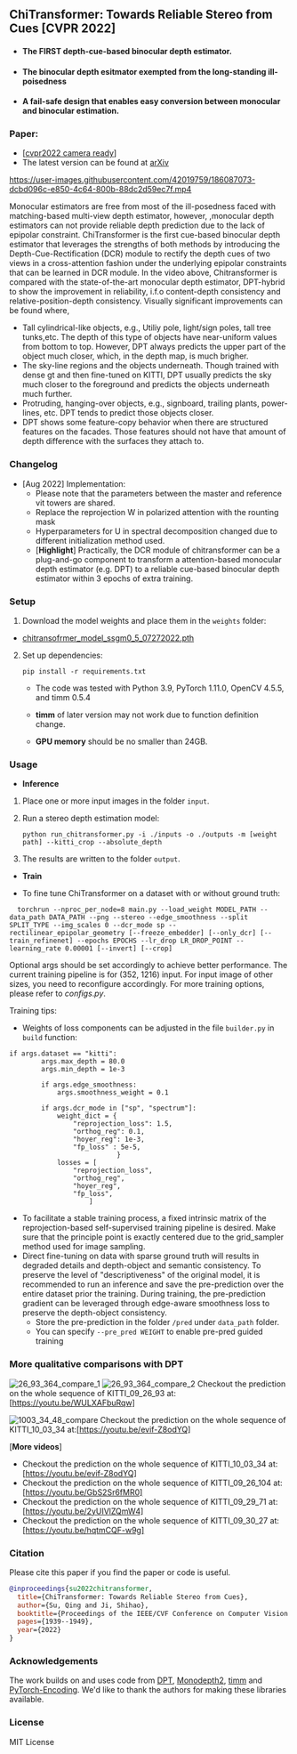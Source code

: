 ## ChiTransformer: Towards Reliable Stereo from Cues [CVPR 2022]
- #### The FIRST depth-cue-based binocular depth estimator.
- #### The binocular depth esitmator exempted from the long-standing ill-poisedness
- #### A fail-safe design that enables easy conversion between monocular and binocular estimation.

### Paper:
- [[cvpr2022 camera ready](https://openaccess.thecvf.com/content/CVPR2022/html/Su_Chitransformer_Towards_Reliable_Stereo_From_Cues_CVPR_2022_paper.html)]
- The latest version can be found at [arXiv](https://arxiv.org/abs/2203.04554)

[//]: # '<img width="1013" alt="image" src="https://user-images.githubusercontent.com/42019759/179230291-b3473a9c-763d-4776-9311-2f3de0d8d267.png">'



https://user-images.githubusercontent.com/42019759/186087073-dcbd096c-e850-4c64-800b-88dc2d59ec7f.mp4   

Monocular estimators are free from most of the ill-posedness faced with matching-based multi-view depth estimator, however, ,monocular depth estimators can not provide reliable depth prediction due to the lack of epipolar constraint. ChiTransformer is the first cue-based binocular depth estimator that leverages the strengths of both methods by introducing the Depth-Cue-Rectification (DCR) module to rectify the depth cues of two views in a cross-attention fashion under the underlying epipolar constraints that can be learned in DCR module. 
In the video above, Chitransformer is compared with the state-of-the-art monocular depth estimator, DPT-hybrid to show the improvement in reliability, i.f.o content-depth consistency and relative-position-depth consistency. Visually significant improvements can be found where,   
- Tall cylindrical-like objects, e.g., Utiliy pole, light/sign poles, tall tree tunks,etc. The depth of this type of objects have near-uniform values from bottom to top. However, DPT always predicts the upper part of the object much closer, which, in the depth map, is much brigher. 
- The sky-line regions and the objects underneath. Though trained with dense gt and then fine-tuned on KITTI, DPT usually predicts the sky much closer to the foreground and predicts the objects underneath much further.
- Protruding, hanging-over objects, e.g., signboard, trailing plants, power-lines, etc. DPT tends to predict those objects closer.
- DPT shows some feature-copy behavior when there are structured features on the facades. Those features should not have that amount of depth difference with the surfaces they attach to.


### Changelog

* [Aug 2022] Implementation:
    - Please note that the parameters between the master and reference vit towers are shared.
    - Replace the reprojection W in polarized attention with the rounting mask
    - Hyperparameters for U in spectral decomposition changed due to different initialization method used.   
    - [**Highlight**] Practically, the DCR module of chitransformer can be a plug-and-go component to transform a attention-based monocular depth estimator (e.g. DPT) to a reliable cue-based binocular depth estimator within 3 epochs of extra training.


### Setup 

1) Download the model weights and place them in the `weights` folder:
- [chitransofrmer_model_ssgm0_5_07272022.pth](https://drive.google.com/file/d/1LIHNdyO8Jbhe0RWbpUzdbSo4zU82Tg41/view?usp=sharing)   


2) Set up dependencies: 

    ```shell
    pip install -r requirements.txt
    ```

   - The code was tested with Python 3.9, PyTorch 1.11.0, OpenCV 4.5.5, and timm 0.5.4
   - **timm** of later version may not work due to function definition change.
   
   - **GPU memory** should be no smaller than 24GB.

### Usage 

- **Inference**

1) Place one or more input images in the folder `input`.

2) Run a stereo depth estimation model:

    ```shell
    python run_chitransformer.py -i ./inputs -o ./outputs -m [weight path] --kitti_crop --absolute_depth 
    ```


3) The results are written to the folder `output`.


- **Train**   

- To fine tune ChiTransformer on a dataset with or without ground truth:   

 ```shell
   torchrun --nproc_per_node=8 main.py --load_weight MODEL_PATH --data_path DATA_PATH --png --stereo --edge_smoothness --split SPLIT_TYPE --img_scales 0 --dcr_mode sp --rectilinear_epipolar_geometry [--freeze_embedder] [--only_dcr] [--train_refinenet] --epochs EPOCHS --lr_drop LR_DROP_POINT --learning_rate 0.00001 [--invert] [--crop]
   ```
Optional args should be set accordingly to achieve better performance. The current training pipeline is for (352, 1216) input. For input image of other sizes, you need to reconfigure accordingly. For more training options, please refer to $configs.py$.   

Training tips:
- Weights of loss components can be adjusted in the file `builder.py` in `build` function:
```
if args.dataset == "kitti":
        args.max_depth = 80.0
        args.min_depth = 1e-3
        
        if args.edge_smoothness:
            args.smoothness_weight = 0.1
            
        if args.dcr_mode in ["sp", "spectrum"]:
            weight_dict = {
                "reprojection_loss": 1.5,
                "orthog_reg": 0.1, 
                "hoyer_reg": 1e-3,
                "fp_loss" : 5e-5, 
                           }
            losses = [
                "reprojection_loss", 
                "orthog_reg", 
                "hoyer_reg", 
                "fp_loss",  
                    ]
``` 

- To facilitate a stable training process, a fixed intrinsic matrix of the reprojection-based
self-supervised training pipeline is desired. Make sure that the principle point is exactly centered due to the grid_sampler method used for image sampling.
- Direct fine-tuning on data with sparse ground truth will results in degraded details and depth-object and semantic consistency. To preserve the level of "descriptiveness" of the original model, it is recommended to run an inference and save the pre-prediction over the entire dataset prior the training. During training, the pre-prediction gradient can be leveraged through edge-aware smoothness loss to preserve the depth-object consistency.
    - Store the pre-prediction in the folder `/pred` under `data_path` folder.
    - You can specify `--pre_pred WEIGHT` to enable pre-pred guided training

### More qualitative comparisons with DPT

![26_93_364_compare_1](https://user-images.githubusercontent.com/42019759/186490687-28468fac-4fbd-4a66-a421-cb3bcc17b5cf.png)
![26_93_364_compare_2](https://user-images.githubusercontent.com/42019759/186490733-446cd8e5-7f92-44ae-8009-59c26291ac8a.png)
Checkout the prediction on the whole sequence of KITTI_09_26_93 at: [https://youtu.be/WULXAFbuRqw]

![1003_34_48_compare](https://user-images.githubusercontent.com/42019759/186490776-09e8e8c8-e130-4088-9280-aee5236fc763.png)
Checkout the prediction on the whole sequence of KITTI_10_03_34 at:[https://youtu.be/evif-Z8odYQ]

[**More videos**]
- Checkout the prediction on the whole sequence of KITTI_10_03_34 at: [https://youtu.be/evif-Z8odYQ]
- Checkout the prediction on the whole sequence of KITTI_09_26_104 at: [https://youtu.be/GbS2Sr6fMR0]
- Checkout the prediction on the whole sequence of KITTI_09_29_71 at: [https://youtu.be/2yUIVlZQmW4]
- Checkout the prediction on the whole sequence of KITTI_09_30_27 at: [https://youtu.be/hqtmCQF-w9g]


### Citation

Please cite this paper if you find the paper or code is useful.
```bibtex
@inproceedings{su2022chitransformer,
  title={ChiTransformer: Towards Reliable Stereo from Cues},
  author={Su, Qing and Ji, Shihao},
  booktitle={Proceedings of the IEEE/CVF Conference on Computer Vision and Pattern Recognition},
  pages={1939--1949},
  year={2022}
}
```

### Acknowledgements

The work builds on and uses code from [DPT](https://github.com/isl-org/DPT.git), [Monodepth2](https://github.com/nianticlabs/monodepth2.git), [timm](https://github.com/rwightman/pytorch-image-models) and [PyTorch-Encoding](https://github.com/zhanghang1989/PyTorch-Encoding). We'd like to thank the authors for making these libraries available.

### License 

MIT License 


